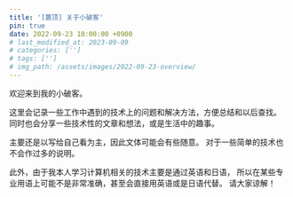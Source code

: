 ```yaml
---
title: '[置顶] 关于小破客'
pin: true
date: 2022-09-23 10:00:00 +0900
# last_modified_at: 2023-09-09
# categories: ['']
# tags: ['']
# img_path: /assets/images/2022-09-23-overview/
---
```


欢迎来到我的小破客。

这里会记录一些工作中遇到的技术上的问题和解决方法，方便总结和以后查找。
同时也会分享一些技术性的文章和想法，或是生活中的趣事。

主要还是以写给自己看为主，因此文体可能会有些随意。
对于一些简单的技术也不会作过多的说明。

此外，由于我本人学习计算机相关的技术主要是通过英语和日语，
所以在某些专业用语上可能不是非常准确，甚至会直接用英语或是日语代替。
请大家谅解！
